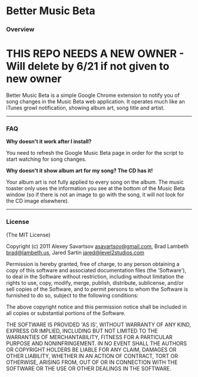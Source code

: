 # Better Music Beta

### Overview

# THIS REPO NEEDS A NEW OWNER - Will delete by 6/21 if not given to new owner

Better Music Beta is a simple Google Chrome extension to notify you of song changes in the Music Beta web application. It operates much like an iTunes growl notification, showing album art, song title and artist.

* * *

### FAQ

**Why doesn't it work after I install?**

You need to refresh the Google Music Beta page in order for the script to start watching for song changes.

**Why doesn't it show album art for my song? The CD has it!**

Your album art is not fully applied to every song on the album. The music toaster only uses the information you see at the bottom of the Music Beta window (so if there is not an image to go with the song, it will not look for the CD image elsewhere).

* * *

### License
(The MIT License)

Copyright (c) 2011 Alexey Savartsov asavartsov@gmail.com, Brad Lambeth brad@lambeth.us, Jared Sartin jared@level2studios.com

Permission is hereby granted, free of charge, to any person obtaining a copy of this software and associated documentation files (the 'Software'), to deal in the Software without restriction, including without limitation the rights to use, copy, modify, merge, publish, distribute, sublicense, and/or sell copies of the Software, and to permit persons to whom the Software is furnished to do so, subject to the following conditions:

The above copyright notice and this permission notice shall be included in all copies or substantial portions of the Software.

THE SOFTWARE IS PROVIDED 'AS IS', WITHOUT WARRANTY OF ANY KIND, EXPRESS OR IMPLIED, INCLUDING BUT NOT LIMITED TO THE WARRANTIES OF MERCHANTABILITY, FITNESS FOR A PARTICULAR PURPOSE AND NONINFRINGEMENT. IN NO EVENT SHALL THE AUTHORS OR COPYRIGHT HOLDERS BE LIABLE FOR ANY CLAIM, DAMAGES OR OTHER LIABILITY, WHETHER IN AN ACTION OF CONTRACT, TORT OR OTHERWISE, ARISING FROM, OUT OF OR IN CONNECTION WITH THE SOFTWARE OR THE USE OR OTHER DEALINGS IN THE SOFTWARE.
